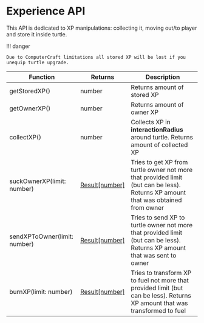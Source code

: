 # Experience API

This API is dedicated to XP manipulations: collecting it, moving out/to player and store it inside turtle.

!!! danger

    Due to ComputerCraft limitations all stored XP will be lost if you unequip turtle upgrade.

| Function                     | Returns        | Description                                                                                                                      |
|------------------------------|----------------|----------------------------------------------------------------------------------------------------------------------------------|
| getStoredXP()                | number         | Returns amount of stored XP                                                                                                      |
| getOwnerXP()                 | number         | Returns amount of owner XP                                                                                                       |
| collectXP()                  | number         | Collects XP in **interactionRadius** around turtle. Returns amount of collected XP                                               |
| suckOwnerXP(limit: number)   | [Result\[number\]](./introduction.md#result) | Tries to get XP from turtle owner not more that provided limit (but can be less). Returns XP amount that was obtained from owner |
| sendXPToOwner(limit: number) | [Result\[number\]](./introduction.md#result) | Tries to send XP to turtle owner not more that provided limit (but can be less). Returns XP amount that was sent to owner        |
| burnXP(limit: number)        | [Result\[number\]](./introduction.md#result) | Tries to transform XP to fuel not more that provided limit (but can be less). Returns XP amount that was transformed to fuel     |
